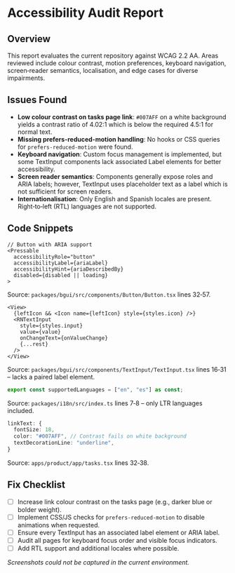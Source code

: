 # Accessibility Audit Report

## Overview
This report evaluates the current repository against WCAG 2.2 AA. Areas reviewed include colour contrast, motion preferences, keyboard navigation, screen‑reader semantics, localisation, and edge cases for diverse impairments.

## Issues Found
- **Low colour contrast on tasks page link**: `#007AFF` on a white background yields a contrast ratio of 4.02:1 which is below the required 4.5:1 for normal text.
- **Missing prefers-reduced-motion handling**: No hooks or CSS queries for `prefers-reduced-motion` were found.
- **Keyboard navigation**: Custom focus management is implemented, but some TextInput components lack associated Label elements for better accessibility.
- **Screen reader semantics**: Components generally expose roles and ARIA labels; however, TextInput uses placeholder text as a label which is not sufficient for screen readers.
- **Internationalisation**: Only English and Spanish locales are present. Right‑to‑left (RTL) languages are not supported.

## Code Snippets
```tsx
// Button with ARIA support
<Pressable
  accessibilityRole="button"
  accessibilityLabel={ariaLabel}
  accessibilityHint={ariaDescribedBy}
  disabled={disabled || loading}
>
```
Source: `packages/bgui/src/components/Button/Button.tsx` lines 32‑57.

```tsx
<View>
  {leftIcon && <Icon name={leftIcon} style={styles.icon} />}
  <RNTextInput
    style={styles.input}
    value={value}
    onChangeText={onValueChange}
    {...rest}
  />
</View>
```
Source: `packages/bgui/src/components/TextInput/TextInput.tsx` lines 16‑31 – lacks a paired label element.

```ts
export const supportedLanguages = ["en", "es"] as const;
```
Source: `packages/i18n/src/index.ts` lines 7‑8 – only LTR languages included.

```ts
linkText: {
  fontSize: 18,
  color: "#007AFF", // Contrast fails on white background
  textDecorationLine: "underline",
}
```
Source: `apps/product/app/tasks.tsx` lines 32‑38.

## Fix Checklist
- [ ] Increase link colour contrast on the tasks page (e.g., darker blue or bolder weight).
- [ ] Implement CSS/JS checks for `prefers-reduced-motion` to disable animations when requested.
- [ ] Ensure every TextInput has an associated label element or ARIA label.
- [ ] Audit all pages for keyboard focus order and visible focus indicators.
- [ ] Add RTL support and additional locales where possible.

*Screenshots could not be captured in the current environment.*
